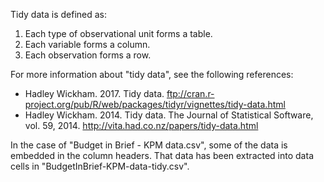 Tidy data is defined as:
1. Each type of observational unit forms a table.
2. Each variable forms a column.
3. Each observation forms a row.

For more information about "tidy data", see the following references:
* Hadley Wickham. 2017. Tidy data. ftp://cran.r-project.org/pub/R/web/packages/tidyr/vignettes/tidy-data.html
* Hadley Wickham. 2014. Tidy data. The Journal of Statistical Software, vol. 59, 2014. http://vita.had.co.nz/papers/tidy-data.html

In the case of "Budget in Brief - KPM data.csv", some of the data is embedded in the column headers. That data has been extracted into data cells in "BudgetInBrief-KPM-data-tidy.csv".
